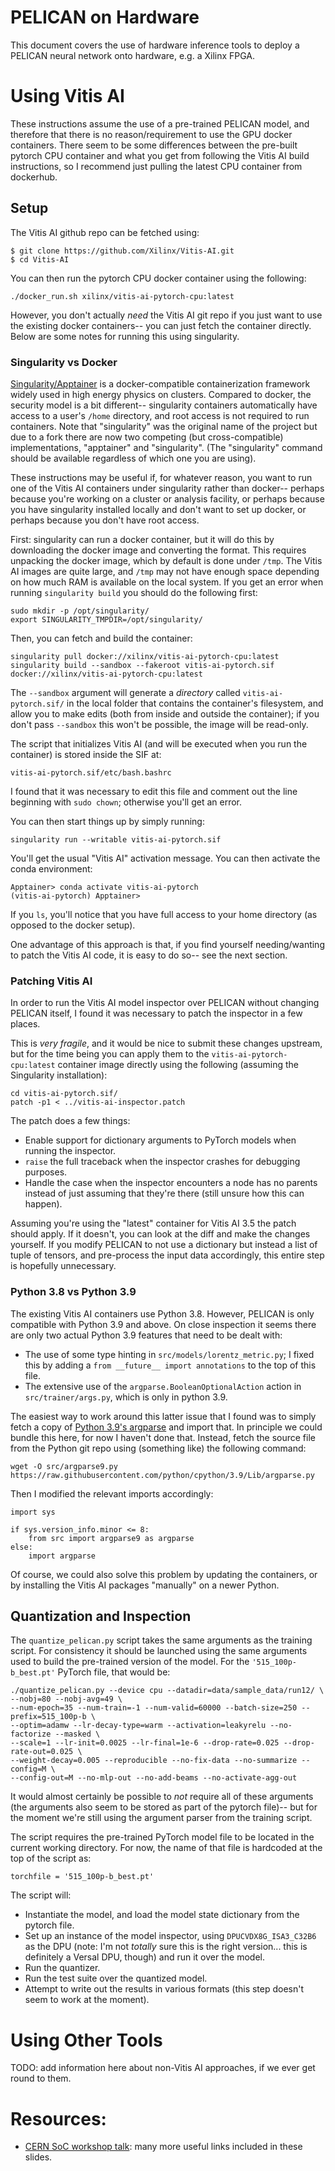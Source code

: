 # PELICAN on Hardware

This document covers the use of hardware inference tools to deploy a PELICAN
neural network onto hardware, e.g. a Xilinx FPGA.

# Using Vitis AI

These instructions assume the use of a pre-trained PELICAN model, and therefore
that there is no reason/requirement to use the GPU docker containers. There seem
to be some differences between the pre-built pytorch CPU container and what you
get from following the Vitis AI build instructions, so I recommend just pulling
the latest CPU container from dockerhub.

## Setup

The Vitis AI github repo can be fetched using:

```
$ git clone https://github.com/Xilinx/Vitis-AI.git
$ cd Vitis-AI
```

You can then run the pytorch CPU docker container using the following:

```
./docker_run.sh xilinx/vitis-ai-pytorch-cpu:latest
```

However, you don't actually *need* the Vitis AI git repo if you just want to use
the existing docker containers-- you can just fetch the container directly. Below
are some notes for running this using singularity.

### Singularity vs Docker

[Singularity/Apptainer](https://apptainer.org/) is a docker-compatible containerization
framework widely used in high energy physics on clusters. Compared to docker, the
security model is a bit different-- singularity containers automatically have access
to a user's `/home` directory, and root access is not required to run containers. Note
that "singularity" was the original name of the project but due to a fork there are
now two competing (but cross-compatible) implementations, "apptainer" and "singularity".
(The "singularity" command should be available regardless of which one you are using).

These instructions may be useful if, for whatever reason, you want to run one of
the Vitis AI containers under singularity rather than docker-- perhaps because you're
working on a cluster or analysis facility, or perhaps because you have singularity
installed locally and don't want to set up docker, or perhaps because you don't have
root access.

First: singularity can run a docker container, but it will do this by downloading
the docker image and converting the format. This requires unpacking the docker image,
which by default is done under `/tmp`. The Vitis AI images are quite large, and `/tmp`
may not have enough space depending on how much RAM is available on the local system.
If you get an error when running `singularity build` you should do the following first:

```
sudo mkdir -p /opt/singularity/
export SINGULARITY_TMPDIR=/opt/singularity/
```

Then, you can fetch and build the container:

```
singularity pull docker://xilinx/vitis-ai-pytorch-cpu:latest
singularity build --sandbox --fakeroot vitis-ai-pytorch.sif docker://xilinx/vitis-ai-pytorch-cpu:latest
```

The `--sandbox` argument will generate a *directory* called `vitis-ai-pytorch.sif/` in the
local folder that contains the container's filesystem, and allow you to make edits (both
from inside and outside the container); if you don't pass `--sandbox` this won't be possible,
the image will be read-only.

The script that initializes Vitis AI (and will be executed when you run the container) is stored
inside the SIF at:

```
vitis-ai-pytorch.sif/etc/bash.bashrc
```

I found that it was necessary to edit this file and comment out the line beginning with `sudo chown`;
otherwise you'll get an error.

You can then start things up by simply running:

```
singularity run --writable vitis-ai-pytorch.sif
```

You'll get the usual "Vitis AI" activation message. You can then activate the conda environment:

```
Apptainer> conda activate vitis-ai-pytorch
(vitis-ai-pytorch) Apptainer>
```

If you `ls`, you'll notice that you have full access to your home directory (as opposed to
the docker setup).

One advantage of this approach is that, if you find yourself needing/wanting to patch the
Vitis AI code, it is easy to do so-- see the next section.

### Patching Vitis AI

In order to run the Vitis AI model inspector over PELICAN without changing PELICAN itself,
I found it was necessary to patch the inspector in a few places.

This is *very fragile*, and it would be nice to submit these changes upstream, but for
the time being you can apply them to the `vitis-ai-pytorch-cpu:latest` container image
directly using the following (assuming the Singularity installation):

```
cd vitis-ai-pytorch.sif/
patch -p1 < ../vitis-ai-inspector.patch
```

The patch does a few things:

* Enable support for dictionary arguments to PyTorch models when running the inspector.
* `raise` the full traceback when the inspector crashes for debugging purposes.
* Handle the case when the inspector encounters a node has no parents instead of just
assuming that they're there (still unsure how this can happen).

Assuming you're using the "latest" container for Vitis AI 3.5 the patch should apply.
If it doesn't, you can look at the diff and make the changes yourself. If you modify
PELICAN to not use a dictionary but instead a list of tuple of tensors, and pre-process
the input data accordingly, this entire step is hopefully unnecessary.

### Python 3.8 vs Python 3.9

The existing Vitis AI containers use Python 3.8. However, PELICAN is only compatible
with Python 3.9 and above. On close inspection it seems there are only two actual
Python 3.9 features that need to be dealt with:

* The use of some type hinting in `src/models/lorentz_metric.py`; I fixed this by
adding a `from __future__ import annotations` to the top of this file.
* The extensive use of the `argparse.BooleanOptionalAction` action in
`src/trainer/args.py`, which is only in python 3.9.

The easiest way to work around this latter issue that I found was to simply fetch
a copy of [Python 3.9's argparse](https://github.com/python/cpython/blob/3.9/Lib/argparse.py)
and import that. In principle we could bundle this here, for now I haven't done that.
Instead, fetch the source file from the Python git repo using (something like) the
following command:

```
wget -O src/argparse9.py https://raw.githubusercontent.com/python/cpython/3.9/Lib/argparse.py
```

Then I modified the relevant imports accordingly:

```
import sys

if sys.version_info.minor <= 8:
    from src import argparse9 as argparse
else:
    import argparse
```

Of course, we could also solve this problem by updating the containers, or by installing
the Vitis AI packages "manually" on a newer Python.

## Quantization and Inspection

The `quantize_pelican.py` script takes the same arguments as the training script. For
consistency it should be launched using the same arguments used to build the pre-trained
version of the model. For the `'515_100p-b_best.pt'` PyTorch file, that would be:

```
./quantize_pelican.py --device cpu --datadir=data/sample_data/run12/ \
--nobj=80 --nobj-avg=49 \
--num-epoch=35 --num-train=-1 --num-valid=60000 --batch-size=250 --prefix=515_100p-b \
--optim=adamw --lr-decay-type=warm --activation=leakyrelu --no-factorize --masked \
--scale=1 --lr-init=0.0025 --lr-final=1e-6 --drop-rate=0.025 --drop-rate-out=0.025 \
--weight-decay=0.005 --reproducible --no-fix-data --no-summarize --config=M \
--config-out=M --no-mlp-out --no-add-beams --no-activate-agg-out
```

It would almost certainly be possible to *not* require all of these arguments (the
arguments also seem to be stored as part of the pytorch file)-- but for the moment
we're still using the argument parser from the training script.

The script requires the pre-trained PyTorch model file to be located in the
current working directory. For now, the name of that file is hardcoded at the top
of the script as:

```
torchfile = '515_100p-b_best.pt'
```

The script will:

* Instantiate the model, and load the model state dictionary from the pytorch file.
* Set up an instance of the model inspector, using `DPUCVDX8G_ISA3_C32B6` as the DPU
(note: I'm not *totally* sure this is the right version... this is definitely a Versal
DPU, though) and run it over the model.
* Run the quantizer.
* Run the test suite over the quantized model.
* Attempt to write out the results in various formats (this step doesn't seem to work
at the moment).

# Using Other Tools

TODO: add information here about non-Vitis AI approaches, if we ever get round
to them.

# Resources:

* [CERN SoC workshop talk](https://indico.cern.ch/event/1253805/#33-xilinx-versal-acapsoc-for-r): many
more useful links included in these slides.
